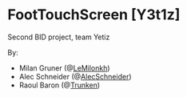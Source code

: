 # FootTouchScreen [Y3t1z]
Second BID project, team Yetiz

By:
* Milan Gruner (@[LeMilonkh](http://github.com/lemilonkh))
* Alec Schneider (@[AlecSchneider](https://github.com/AlecSchneider))
* Raoul Baron (@[Trunken](https://github.com/Trunken))
